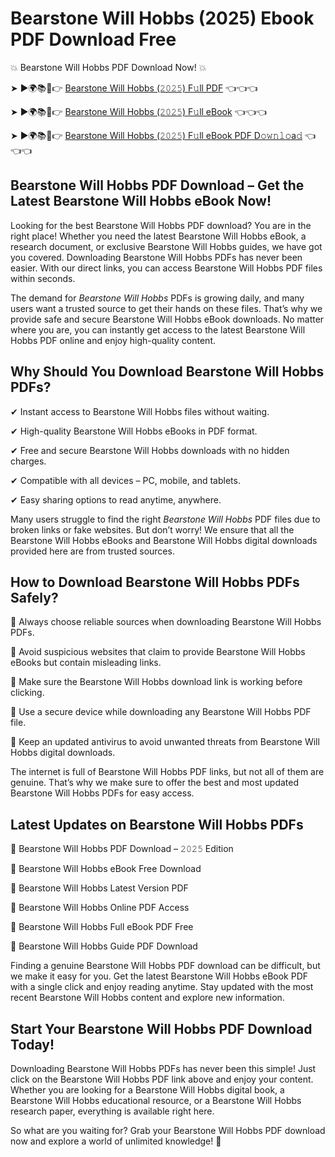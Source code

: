 # Bearstone Will Hobbs (2025) Ebook PDF Download Free

💥 Bearstone Will Hobbs PDF Download Now! 💥

➤ ►🌍📚📱👉 [Bearstone Will Hobbs (𝟸𝟶𝟸𝟻) F𝚞ll PDF](https://getpdf.xyz/bearstone-will-hobbs) 👈👈👈


➤ ►🌍📚📱👉 [Bearstone Will Hobbs (𝟸𝟶𝟸𝟻) F𝚞ll eBook](https://getpdf.xyz/bearstone-will-hobbs) 👈👈👈


➤ ►🌍📚📱👉 [Bearstone Will Hobbs (𝟸𝟶𝟸𝟻) F𝚞ll eBook PDF D𝚘𝚠𝚗𝚕𝚘a𝚍](https://getpdf.xyz/bearstone-will-hobbs) 👈👈👈


## Bearstone Will Hobbs PDF Download – Get the Latest Bearstone Will Hobbs eBook Now!

Looking for the best Bearstone Will Hobbs PDF download? You are in the right place! Whether you need the latest Bearstone Will Hobbs eBook, a research document, or exclusive Bearstone Will Hobbs guides, we have got you covered. Downloading Bearstone Will Hobbs PDFs has never been easier. With our direct links, you can access Bearstone Will Hobbs PDF files within seconds.

The demand for *Bearstone Will Hobbs* PDFs is growing daily, and many users want a trusted source to get their hands on these files. That’s why we provide safe and secure Bearstone Will Hobbs eBook downloads. No matter where you are, you can instantly get access to the latest Bearstone Will Hobbs PDF online and enjoy high-quality content.

## Why Should You Download Bearstone Will Hobbs PDFs?

✔ Instant access to Bearstone Will Hobbs files without waiting.

✔ High-quality Bearstone Will Hobbs eBooks in PDF format.

✔ Free and secure Bearstone Will Hobbs downloads with no hidden charges.

✔ Compatible with all devices – PC, mobile, and tablets.

✔ Easy sharing options to read anytime, anywhere.

Many users struggle to find the right *Bearstone Will Hobbs* PDF files due to broken links or fake websites. But don’t worry! We ensure that all the Bearstone Will Hobbs eBooks and Bearstone Will Hobbs digital downloads provided here are from trusted sources.

## How to Download Bearstone Will Hobbs PDFs Safely?

📌 Always choose reliable sources when downloading Bearstone Will Hobbs PDFs.

📌 Avoid suspicious websites that claim to provide Bearstone Will Hobbs eBooks but contain misleading links.

📌 Make sure the Bearstone Will Hobbs download link is working before clicking.

📌 Use a secure device while downloading any Bearstone Will Hobbs PDF file.

📌 Keep an updated antivirus to avoid unwanted threats from Bearstone Will Hobbs digital downloads.

The internet is full of Bearstone Will Hobbs PDF links, but not all of them are genuine. That’s why we make sure to offer the best and most updated Bearstone Will Hobbs PDFs for easy access.

## Latest Updates on Bearstone Will Hobbs PDFs

🔹 Bearstone Will Hobbs PDF Download – 𝟸𝟶𝟸𝟻 Edition

🔹 Bearstone Will Hobbs eBook Free Download

🔹 Bearstone Will Hobbs Latest Version PDF

🔹 Bearstone Will Hobbs Online PDF Access

🔹 Bearstone Will Hobbs Full eBook PDF Free

🔹 Bearstone Will Hobbs Guide PDF Download

Finding a genuine Bearstone Will Hobbs PDF download can be difficult, but we make it easy for you. Get the latest Bearstone Will Hobbs eBook PDF with a single click and enjoy reading anytime. Stay updated with the most recent Bearstone Will Hobbs content and explore new information.

## Start Your Bearstone Will Hobbs PDF Download Today!

Downloading Bearstone Will Hobbs PDFs has never been this simple! Just click on the Bearstone Will Hobbs PDF link above and enjoy your content. Whether you are looking for a Bearstone Will Hobbs digital book, a Bearstone Will Hobbs educational resource, or a Bearstone Will Hobbs research paper, everything is available right here.

So what are you waiting for? Grab your Bearstone Will Hobbs PDF download now and explore a world of unlimited knowledge! 🚀